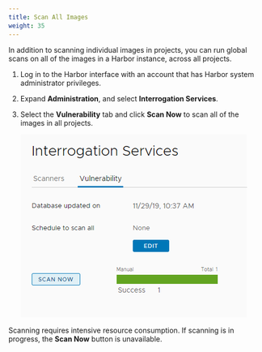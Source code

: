 ```yaml
---
title: Scan All Images
weight: 35
---
```


In addition to scanning individual images in projects, you can run global scans on all of the images in a Harbor instance, across all projects.

1. Log in to the Harbor interface with an account that has Harbor system administrator privileges.
1. Expand **Administration**, and select **Interrogation Services**. 
1. Select the **Vulnerability** tab and click **Scan Now** to scan all of the images in all projects.

   ![Scan all images](../../../img/scan-all.png)
   
Scanning requires intensive resource consumption. If scanning is in progress, the **Scan Now** button is unavailable.
